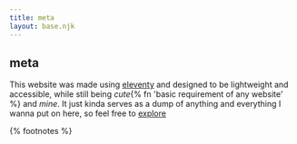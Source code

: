 ```yaml
---
title: meta
layout: base.njk
---
```

## meta

This website was made using [eleventy](https://www.11ty.dev/) and designed to be lightweight and accessible, while still being *cute*{% fn 'basic requirement of any website' %} and *mine*. It just kinda serves as a dump of anything and everything I wanna put on here, so feel free to [explore](/sitemap)

{% footnotes %}
